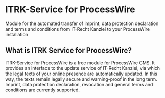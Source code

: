 ITRK-Service for ProcessWire
============================
Module for the automated transfer of imprint, data protection declaration and terms and conditions from IT-Recht Kanzlei to your ProcessWire installation

What is ITRK Service for ProcessWire?
-------------------------------------
ITRK-Service for ProcessWire is a free module for ProcessWire CMS. It provides an interface to the update service of IT-Recht Kanzlei, via which the legal texts of your online presence are automatically updated. In this way, the texts remain legally secure and warning-proof in the long term. Imprint, data protection declaration, revocation and general terms and conditions are currently supported.